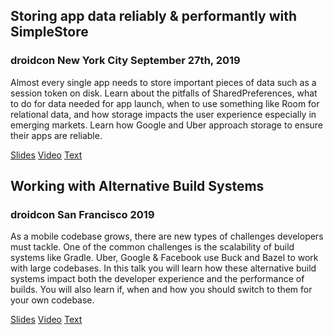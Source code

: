 ## Storing app data reliably & performantly with SimpleStore
### droidcon New York City September 27th, 2019 

Almost every single app needs to store important pieces of data such as a session token on disk. Learn about the pitfalls of SharedPreferences, what to do for data needed for app launch, when to use something like Room for relational data, and how storage impacts the user experience especially in emerging markets. Learn how Google and Uber approach storage to ensure their apps are reliable.

[Slides](https://speakerdeck.com/kurtisnelson/storing-app-data-reliably-performantly-and-easily)
[Video](https://www.droidcon.com/media-detail?video=362742094)
[Text](https://github.com/kurtisnelson/presentations/blob/master/storing-app-data/slides.md)

## Working with Alternative Build Systems
### droidcon San Francisco 2019

As a mobile codebase grows, there are new types of challenges developers must tackle. One of the common challenges is the scalability of build systems like Gradle. Uber, Google & Facebook use Buck and Bazel to work with large codebases. In this talk you will learn how these alternative build systems impact both the developer experience and the performance of builds. You will also learn if, when and how you should switch to them for your own codebase.

[Slides](https://speakerdeck.com/kurtisnelson/working-with-alternative-build-systems)
[Video](https://www.droidcon.com/media-detail?video=380844791)
[Text](https://github.com/kurtisnelson/presentations/blob/master/working-with-alternative-build-systems/presentation.md)
